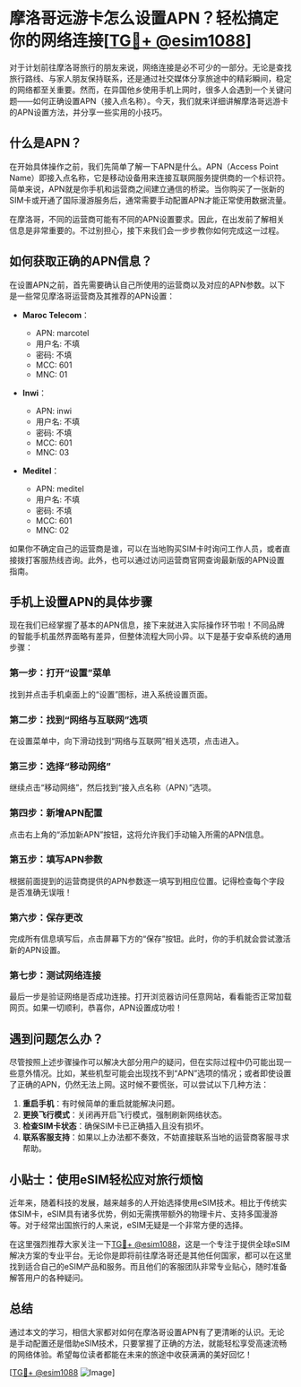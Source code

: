 # 摩洛哥远游卡怎么设置APN？轻松搞定你的网络连接[[TG💪+ @esim1088](https://t.me/s/esim1088)]

对于计划前往摩洛哥旅行的朋友来说，网络连接是必不可少的一部分。无论是查找旅行路线、与家人朋友保持联系，还是通过社交媒体分享旅途中的精彩瞬间，稳定的网络都至关重要。然而，在异国他乡使用手机上网时，很多人会遇到一个关键问题——如何正确设置APN（接入点名称）。今天，我们就来详细讲解摩洛哥远游卡的APN设置方法，并分享一些实用的小技巧。

## 什么是APN？

在开始具体操作之前，我们先简单了解一下APN是什么。APN（Access Point Name）即接入点名称，它是移动设备用来连接互联网服务提供商的一个标识符。简单来说，APN就是你手机和运营商之间建立通信的桥梁。当你购买了一张新的SIM卡或开通了国际漫游服务后，通常需要手动配置APN才能正常使用数据流量。

在摩洛哥，不同的运营商可能有不同的APN设置要求。因此，在出发前了解相关信息是非常重要的。不过别担心，接下来我们会一步步教你如何完成这一过程。

## 如何获取正确的APN信息？

在设置APN之前，首先需要确认自己所使用的运营商以及对应的APN参数。以下是一些常见摩洛哥运营商及其推荐的APN设置：

- **Maroc Telecom**：
  - APN: marcotel
  - 用户名: 不填
  - 密码: 不填
  - MCC: 601
  - MNC: 01

- **Inwi**：
  - APN: inwi
  - 用户名: 不填
  - 密码: 不填
  - MCC: 601
  - MNC: 03

- **Meditel**：
  - APN: meditel
  - 用户名: 不填
  - 密码: 不填
  - MCC: 601
  - MNC: 02

如果你不确定自己的运营商是谁，可以在当地购买SIM卡时询问工作人员，或者直接拨打客服热线咨询。此外，也可以通过访问运营商官网查询最新版的APN设置指南。

## 手机上设置APN的具体步骤

现在我们已经掌握了基本的APN信息，接下来就进入实际操作环节啦！不同品牌的智能手机虽然界面略有差异，但整体流程大同小异。以下是基于安卓系统的通用步骤：

### 第一步：打开“设置”菜单
找到并点击手机桌面上的“设置”图标，进入系统设置页面。

### 第二步：找到“网络与互联网”选项
在设置菜单中，向下滑动找到“网络与互联网”相关选项，点击进入。

### 第三步：选择“移动网络”
继续点击“移动网络”，然后找到“接入点名称（APN）”选项。

### 第四步：新增APN配置
点击右上角的“添加新APN”按钮，这将允许我们手动输入所需的APN信息。

### 第五步：填写APN参数
根据前面提到的运营商提供的APN参数逐一填写到相应位置。记得检查每个字段是否准确无误哦！

### 第六步：保存更改
完成所有信息填写后，点击屏幕下方的“保存”按钮。此时，你的手机就会尝试激活新的APN设置。

### 第七步：测试网络连接
最后一步是验证网络是否成功连接。打开浏览器访问任意网站，看看能否正常加载网页。如果一切顺利，恭喜你，APN设置成功啦！

## 遇到问题怎么办？

尽管按照上述步骤操作可以解决大部分用户的疑问，但在实际过程中仍可能出现一些意外情况。比如，某些机型可能会出现找不到“APN”选项的情况；或者即使设置了正确的APN，仍然无法上网。这时候不要慌张，可以尝试以下几种方法：

1. **重启手机**：有时候简单的重启就能解决问题。
2. **更换飞行模式**：关闭再开启飞行模式，强制刷新网络状态。
3. **检查SIM卡状态**：确保SIM卡已正确插入且没有损坏。
4. **联系客服支持**：如果以上办法都不奏效，不妨直接联系当地的运营商客服寻求帮助。

## 小贴士：使用eSIM轻松应对旅行烦恼

近年来，随着科技的发展，越来越多的人开始选择使用eSIM技术。相比于传统实体SIM卡，eSIM具有诸多优势，例如无需携带额外的物理卡片、支持多国漫游等。对于经常出国旅行的人来说，eSIM无疑是一个非常方便的选择。

在这里强烈推荐大家关注一下[TG💪+ @esim1088](https://t.me/s/esim1088)，这是一个专注于提供全球eSIM解决方案的专业平台。无论你是即将前往摩洛哥还是其他任何国家，都可以在这里找到适合自己的eSIM产品和服务。而且他们的客服团队非常专业贴心，随时准备解答用户的各种疑问。

## 总结

通过本文的学习，相信大家都对如何在摩洛哥设置APN有了更清晰的认识。无论是手动配置还是借助eSIM技术，只要掌握了正确的方法，就能轻松享受高速流畅的网络体验。希望每位读者都能在未来的旅途中收获满满的美好回忆！

[[TG💪+ @esim1088](https://t.me/s/esim1088) ![Image](https://i.postimg.cc/4NQfJmqS/Snipaste-2025-05-13-00-14-12.png)]